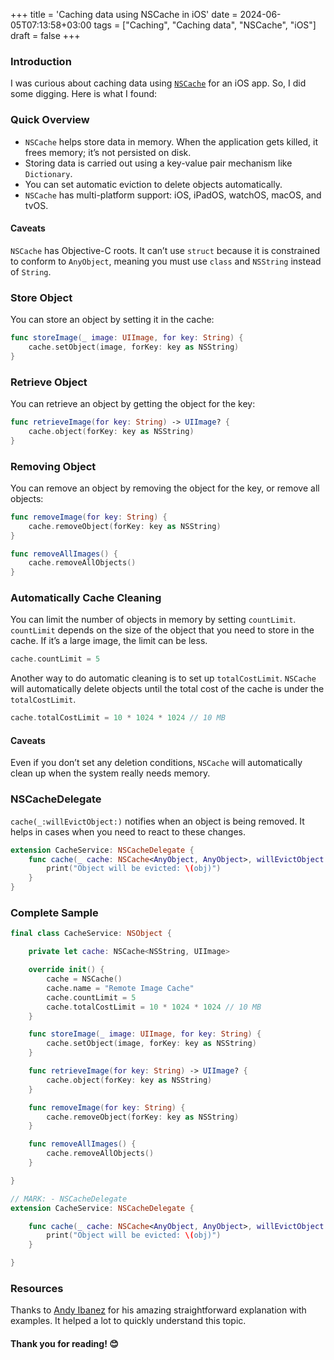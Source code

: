 +++
title = 'Caching data using NSCache in iOS'
date = 2024-06-05T07:13:58+03:00
tags = ["Caching", "Caching data", "NSCache", "iOS"]
draft = false
+++

### Introduction
I was curious about caching data using [`NSCache`](https://developer.apple.com/documentation/foundation/nscache) for an iOS app. So, I did some digging. Here is what I found:

### Quick Overview
- `NSCache` helps store data in memory. When the application gets killed, it frees memory; it’s not persisted on disk.
- Storing data is carried out using a key-value pair mechanism like `Dictionary`.
- You can set automatic eviction to delete objects automatically.
- `NSCache` has multi-platform support: iOS, iPadOS, watchOS, macOS, and tvOS.

#### Caveats
`NSCache` has Objective-C roots. It can’t use `struct` because it is constrained to conform to `AnyObject`, meaning you must use `class` and `NSString` instead of `String`.

### Store Object
You can store an object by setting it in the cache:
```swift
func storeImage(_ image: UIImage, for key: String) {
    cache.setObject(image, forKey: key as NSString)
}
```

### Retrieve Object
You can retrieve an object by getting the object for the key:
```swift
func retrieveImage(for key: String) -> UIImage? {
    cache.object(forKey: key as NSString)
}
```

### Removing Object
You can remove an object by removing the object for the key, or remove all objects:
```swift
func removeImage(for key: String) {
    cache.removeObject(forKey: key as NSString)
}
``` 
```swift
func removeAllImages() {
    cache.removeAllObjects()
}
```

### Automatically Cache Cleaning
You can limit the number of objects in memory by setting `countLimit`. `countLimit` depends on the size of the object that you need to store in the cache. If it’s a large image, the limit can be less.
```swift
cache.countLimit = 5
```
Another way to do automatic cleaning is to set up `totalCostLimit`. `NSCache` will automatically delete objects until the total cost of the cache is under the `totalCostLimit`.
```swift
cache.totalCostLimit = 10 * 1024 * 1024 // 10 MB
```

#### Caveats
Even if you don’t set any deletion conditions, `NSCache` will automatically clean up when the system really needs memory.

### NSCacheDelegate
`cache(_:willEvictObject:)` notifies when an object is being removed. It helps in cases when you need to react to these changes.
```swift
extension CacheService: NSCacheDelegate {
    func cache(_ cache: NSCache<AnyObject, AnyObject>, willEvictObject obj: Any) {
        print("Object will be evicted: \(obj)")
    }
}
```

### Complete Sample
```swift
final class CacheService: NSObject {

    private let cache: NSCache<NSString, UIImage>

    override init() {
        cache = NSCache()
        cache.name = "Remote Image Cache"
        cache.countLimit = 5
        cache.totalCostLimit = 10 * 1024 * 1024 // 10 MB
    }

    func storeImage(_ image: UIImage, for key: String) {
        cache.setObject(image, forKey: key as NSString)
    }

    func retrieveImage(for key: String) -> UIImage? {
        cache.object(forKey: key as NSString)
    }

    func removeImage(for key: String) {
        cache.removeObject(forKey: key as NSString)
    }

    func removeAllImages() {
        cache.removeAllObjects()
    }

}

// MARK: - NSCacheDelegate
extension CacheService: NSCacheDelegate {

    func cache(_ cache: NSCache<AnyObject, AnyObject>, willEvictObject obj: Any) {
        print("Object will be evicted: \(obj)")
    }

}

```

### Resources
Thanks to [Andy Ibanez](https://www.andyibanez.com/posts/caching-content-with-nscache/) for his amazing straightforward explanation with examples. It helped a lot to quickly understand this topic.

#### Thank you for reading! 😊
